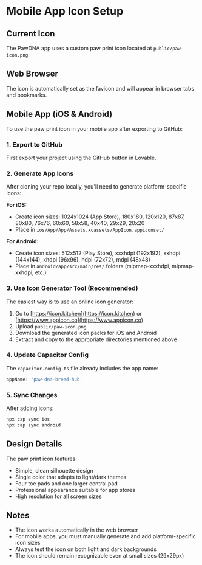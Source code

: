 # Mobile App Icon Setup

## Current Icon

The PawDNA app uses a custom paw print icon located at `public/paw-icon.png`.

## Web Browser

The icon is automatically set as the favicon and will appear in browser tabs and bookmarks.

## Mobile App (iOS & Android)

To use the paw print icon in your mobile app after exporting to GitHub:

### 1. Export to GitHub
First export your project using the GitHub button in Lovable.

### 2. Generate App Icons
After cloning your repo locally, you'll need to generate platform-specific icons:

**For iOS:**
- Create icon sizes: 1024x1024 (App Store), 180x180, 120x120, 87x87, 80x80, 76x76, 60x60, 58x58, 40x40, 29x29, 20x20
- Place in `ios/App/App/Assets.xcassets/AppIcon.appiconset/`

**For Android:**
- Create icon sizes: 512x512 (Play Store), xxxhdpi (192x192), xxhdpi (144x144), xhdpi (96x96), hdpi (72x72), mdpi (48x48)
- Place in `android/app/src/main/res/` folders (mipmap-xxxhdpi, mipmap-xxhdpi, etc.)

### 3. Use Icon Generator Tool (Recommended)

The easiest way is to use an online icon generator:

1. Go to [https://icon.kitchen](https://icon.kitchen) or [https://www.appicon.co](https://www.appicon.co)
2. Upload `public/paw-icon.png`
3. Download the generated icon packs for iOS and Android
4. Extract and copy to the appropriate directories mentioned above

### 4. Update Capacitor Config

The `capacitor.config.ts` file already includes the app name:
```typescript
appName: 'paw-dna-breed-hub'
```

### 5. Sync Changes

After adding icons:
```bash
npx cap sync ios
npx cap sync android
```

## Design Details

The paw print icon features:
- Simple, clean silhouette design
- Single color that adapts to light/dark themes
- Four toe pads and one larger central pad
- Professional appearance suitable for app stores
- High resolution for all screen sizes

## Notes

- The icon works automatically in the web browser
- For mobile apps, you must manually generate and add platform-specific icon sizes
- Always test the icon on both light and dark backgrounds
- The icon should remain recognizable even at small sizes (29x29px)
